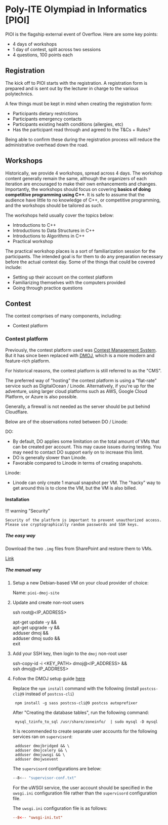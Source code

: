 # Poly-ITE Olympiad in Informatics [PIOI]

PIOI is the flagship external event of Overflow. Here are some key points:

* 4 days of workshops
* 1 day of contest, split across two sessions
* 4 questions, 100 points each

## Registration

The kick off to PIOI starts with the registration. A registration form is prepared and is sent out by the lecturer in charge to the various polytechnics.

A few things must be kept in mind when creating the registration form:

* Participants dietary restrictions
* Participants emergency contacts
* Participants existing health conditions (allergies, etc)
* Has the participant read through and agreed to the T&Cs + Rules?

Being able to confirm these during the registration process will reduce the administrative overhead down the road.

## Workshops

Historically, we provide 4 workshops, spread across 4 days. The workshop content generally remain the same, although the organizers of each iteration are encouraged to make their own enhancements and changes. Importantly, the workshops should focus on covering **basics of doing competitive programming using C++**. It is safe to assume that the audience have little to no knowledge of C++, or competitive programming, and the workshops should be tailored as such.

The workshops held usually cover the topics below:

* Introductions to C++
* Introductions to Data Structures in C++
* Introductions to Algorithms in C++
* Practical workshop

The practical workshop places is a sort of familiarization session for the participants. The intended goal is for them to do any preparation necessary before the actual contest day. Some of the things that could be covered include:

* Setting up their account on the contest platform
* Familiarizing themselves with the computers provided
* Going through practice questions

## Contest

The contest comprises of many components, including:

* Contest platform

### Contest platform

Previously, the contest platform used was [Contest Management System](https://github.com/cms-dev/cms). But it has since been replaced with [DMOJ](https://docs.dmoj.ca), which is a more modern and feature-rich platform.

For historical reasons, the contest platform is still referred to as the "CMS".

The preferred way of "hosting" the contest platform is using a "flat-rate" service such as DigitalOcean / Linode. Alternatively, if you're up for the adventure, using larger cloud platforms such as AWS, Google Cloud Platform, or Azure is also possible. 

Generally, a firewall is not needed as the server should be put behind Cloudflare. 

Below are of the observations noted between DO / Linode:

DO:

* By default, DO applies some limitation on the total amount of VMs that can be created per account. This may cause issues during testing. You may need to contact DO support early on to increase this limit.
* DO is generally slower than Linode.
* Favorable compared to Linode in terms of creating snapshots.

Linode:

* Linode can only create 1 manual snapshot per VM. The "hacky" way to get around this is to clone the VM, but the VM is also billed.

#### Installation

!!! warning "Security"

    Security of the platform is important to prevent unauthorized access. Please use cryptographically random passwords and SSH keys.

##### The easy way

Download the two `.img` files from SharePoint and restore them to VMs.

[Link](https://connectnpedu.sharepoint.com/:f:/r/sites/np-overflow/Shared%20Documents/General/Assets/PIOI?csf=1&web=1&e=dCLPQi)

##### The manual way

1. Setup a new Debian-based VM on your cloud provider of choice:

    Name: `pioi-dmoj-site`

2. Update and create non-root users

      ssh root@<IP_ADDRESS>

      apt-get update -y && \
      apt-get upgrade -y && \
      adduser dmoj && \
      adduser dmoj sudo && \
      exit

3. Add your SSH key, then login to the `dmoj` non-root user

      ssh-copy-id -i <KEY_PATH> dmoj@<IP_ADDRESS> && \
      ssh dmoj@<IP_ADDRESS>

4. Follow the DMOJ setup guide [here](https://docs.dmoj.ca/#/site/installation)

    Replace the `npm install` command with the following (install `postcss-cli@9` instead of `postcss-cli`)

        npm install -g sass postcss-cli@9 postcss autoprefixer

    After "Creating the database tables", run the following command:

        mysql_tzinfo_to_sql /usr/share/zoneinfo/  | sudo mysql -D mysql

    It is recommended to create separate user accounts for the following services ran on `supervisord`:

        adduser dmojbridged && \
        adduser dmojcelery && \
        adduser dmojuwsgi && \
        adduser dmojwsevent

    The `supervisord` configurations are below:

    ```bash
    --8<-- "supervisor-conf.txt"
    ```
    

    For the uWSGI service, the user account should be specified in the `uwsgi.ini` configuration file rather than the `supervisord` configuration file.

    The `uwsgi.ini` configuration file is as follows:

    ```toml
    --8<-- "uwsgi-ini.txt"
    ```
